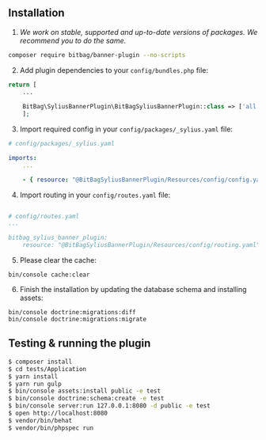 ## Installation


1. *We work on stable, supported and up-to-date versions of packages. We recommend you to do the same.*

```bash
composer require bitbag/banner-plugin --no-scripts
```

2. Add plugin dependencies to your `config/bundles.php` file:

```php
return [
    ...
    
    BitBag\SyliusBannerPlugin\BitBagSyliusBannerPlugin::class => ['all' => true],
    ];
```

3. Import required config in your `config/packages/_sylius.yaml` file:
```yaml
# config/packages/_sylius.yaml

imports:
    ...

    - { resource: "@BitBagSyliusBannerPlugin/Resources/config/config.yaml" }
```

4. Import routing in your `config/routes.yaml` file:

```yaml

# config/routes.yaml
...

bitbag_sylius_banner_plugin:
    resource: "@BitBagSyliusBannerPlugin/Resources/config/routing.yaml"
```

5. Please clear the cache:

```
bin/console cache:clear
```

6. Finish the installation by updating the database schema and installing assets:

```
bin/console doctrine:migrations:diff
bin/console doctrine:migrations:migrate
```

## Testing & running the plugin
```bash
$ composer install
$ cd tests/Application
$ yarn install
$ yarn run gulp
$ bin/console assets:install public -e test
$ bin/console doctrine:schema:create -e test
$ bin/console server:run 127.0.0.1:8080 -d public -e test
$ open http://localhost:8080
$ vendor/bin/behat
$ vendor/bin/phpspec run
```
